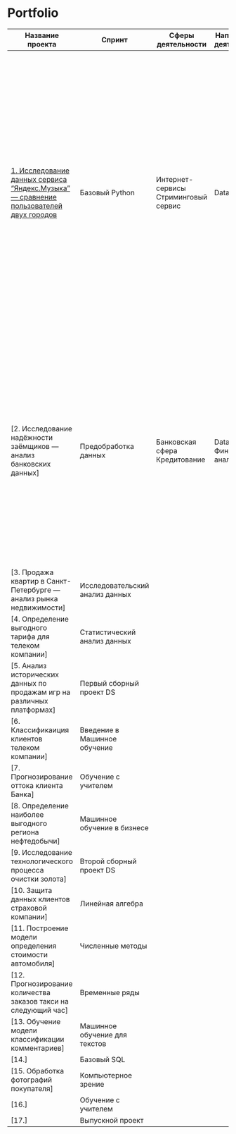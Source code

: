 # Portfolio

| Название проекта | Спринт | Сферы деятельности | Направление деятельности | Навыки и инструменты | Задачи проекта | Описание проекта | Ключивые слова проекта |
|------------------|--------|--------------------|--------------------------|----------------------|----------------|------------------|------------------------|
| [1. Исследование данных сервиса “Яндекс.Музыка” — сравнение пользователей двух городов](https://github.com/IT-DS-Alex/Portfolio/tree/main/Project1) | Базовый Python   |Интернет-сервисы Стриминговый сервис|Data Analyst|Python Pandas|На реальных данных Яндекс.Музыки c помощью библиотеки Pandas и её возможностей проверить данные и сравнить поведение и предпочтения пользователей двух столиц — Москвы и Санкт-Петербурга.|Сравнение Москвы и Петербурга окружено мифами: - Москва — мегаполис, подчинённый жёсткому ритму рабочей недели; - Петербург — город своеобразной культуры, непохожий на Москву.Некоторые мифы отражают действительность. Другие — пустые стереотипы. Бизнес должен отличать первые от вторых, чтобы принимать рациональные решения. На реальных данных Яндекс.Музыки вы проверите данные и сравните поведение пользователей двух столиц. |обработка данных, дубликаты, пропуски, логическая индексация, группировка, сортировка |
|[2. Исследование надёжности заёмщиков — анализ банковских данных]|Предобработка данных|Банковская сфера Кредитование|Data Analyst Финансовый аналитик|предобработка данных Python Pandas|На основе статистики о платёжеспособности клиентов исследовать влияет ли семейное положение и количество детей клиента на факт возврата кредита в срок|На основе данных кредитного отдела банка исследовал влияние семейного положения и количества детей на факт погашения кредита в срок. Была получена информация о данных. Определены и обработаны пропуски. Заменены типы данных на соответствующие хранящимся данным. Удалены дубликаты. Категоризованы данные. Один датафрейм декомпозирован на три.|обработка данных, дубликаты, пропуски, категоризация, декомпозиция|
|[3. Продажа квартир в Санкт-Петербурге — анализ рынка недвижимости]|Исследовательский анализ данных|||||||
|[4. Определение выгодного тарифа для телеком компании]|Статистический анализ данных|||||||
|[5. Анализ исторических данных по продажам игр на различных платформах]|Первый сборный проект DS|||||||
|[6. Классификаиция клиентов телеком компании]|Введение в Машинное обучение|||||||
|[7. Прогнозирование оттока клиента Банка]|Обучение с учителем|       ||||||
|[8. Определение наиболее выгодного региона нефтедобычи]|Машинное обучение в бизнесе|       ||||||
|[9. Исследование технологического процесса очистки золота]|Второй сборный проект DS    |       ||||||
|[10. Защита данных клиентов страховой компании]|Линейная алгебра|       ||||||
|[11. Построение модели определения стоимости автомобиля]|Численные методы|       ||||||
|[12. Прогнозирование количества заказов такси на следующий час]|Временные ряды|       ||||||
|[13. Обучение модели классификации комментариев]|Машинное обучение для текстов|       ||||||
|[14.]   |Базовый SQL|       ||||||
|[15. Обработка фотографий покупателя]|Компьютерное зрение|||||||
|[16.]   |Обучение с учителем|       ||||||
|[17.]   |Выпускной проект|       ||||||
